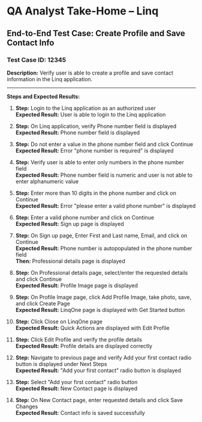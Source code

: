 # QA Analyst Take-Home – Linq

## End-to-End Test Case: Create Profile and Save Contact Info

### Test Case ID: 12345
**Description:** Verify user is able to create a profile and save contact information in the Linq application.

---

**Steps and Expected Results:**

1. **Step:** Login to the Linq application as an authorized user  
   **Expected Result:** User is able to login to the Linq application  

2. **Step:** On Linq application, verify Phone number field is displayed  
   **Expected Result:** Phone number field is displayed  

3. **Step:** Do not enter a value in the phone number field and click Continue  
   **Expected Result:** Error "phone number is required" is displayed  

4. **Step:** Verify user is able to enter only numbers in the phone number field  
   **Expected Result:** Phone number field is numeric and user is not able to enter alphanumeric value  

5. **Step:** Enter more than 10 digits in the phone number and click on Continue  
   **Expected Result:** Error "please enter a valid phone number" is displayed  

6. **Step:** Enter a valid phone number and click on Continue  
   **Expected Result:** Sign up page is displayed  

7. **Step:** On Sign up page, Enter First and Last name, Email, and click on Continue  
   **Expected Result:** Phone number is autopopulated in the phone number field  
   **Then:** Professional details page is displayed  

8. **Step:** On Professional details page, select/enter the requested details and click Continue  
   **Expected Result:** Profile Image page is displayed  

9. **Step:** On Profile Image page, click Add Profile Image, take photo, save, and click Create Page  
   **Expected Result:** LinqOne page is displayed with Get Started button  

10. **Step:** Click Close on LinqOne page  
    **Expected Result:** Quick Actions are displayed with Edit Profile  

11. **Step:** Click Edit Profile and verify the profile details  
    **Expected Result:** Profile details are displayed correctly  

12. **Step:** Navigate to previous page and verify Add your first contact radio button is displayed under Next Steps  
    **Expected Result:** "Add your first contact" radio button is displayed  

13. **Step:** Select "Add your first contact" radio button  
    **Expected Result:** New Contact page is displayed  

14. **Step:** On New Contact page, enter requested details and click Save Changes  
    **Expected Result:** Contact info is saved successfully